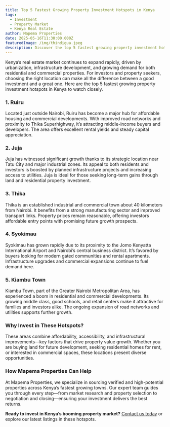 ```yaml
---
title: Top 5 Fastest Growing Property Investment Hotspots in Kenya
tags:
  - Investment
  - Property Market
  - Kenya Real Estate
author: Mapema Properties
date: 2025-05-16T11:30:00.000Z
featuredImage: /img/thindigua.jpeg
description: Discover the top 5 fastest growing property investment hotspots in Kenya. Learn why these locations offer great potential for buyers and investors looking to maximize returns in today’s real estate market.
---
```


Kenya’s real estate market continues to expand rapidly, driven by urbanization, infrastructure development, and growing demand for both residential and commercial properties. For investors and property seekers, choosing the right location can make all the difference between a good investment and a great one. Here are the top 5 fastest growing property investment hotspots in Kenya to watch closely.

### 1. Ruiru

Located just outside Nairobi, Ruiru has become a major hub for affordable housing and commercial developments. With improved road networks and proximity to Thika Superhighway, it’s attracting middle-income buyers and developers. The area offers excellent rental yields and steady capital appreciation.

### 2. Juja

Juja has witnessed significant growth thanks to its strategic location near Tatu City and major industrial zones. Its appeal to both residents and investors is boosted by planned infrastructure projects and increasing access to utilities. Juja is ideal for those seeking long-term gains through land and residential property investment.

### 3. Thika

Thika is an established industrial and commercial town about 40 kilometers from Nairobi. It benefits from a strong manufacturing sector and improved transport links. Property prices remain reasonable, offering investors affordable entry points with promising future growth prospects.

### 4. Syokimau

Syokimau has grown rapidly due to its proximity to the Jomo Kenyatta International Airport and Nairobi’s central business district. It’s favored by buyers looking for modern gated communities and rental apartments. Infrastructure upgrades and commercial expansions continue to fuel demand here.

### 5. Kiambu Town

Kiambu Town, part of the Greater Nairobi Metropolitan Area, has experienced a boom in residential and commercial developments. Its growing middle class, good schools, and retail centers make it attractive for families and investors alike. The ongoing expansion of road networks and utilities supports further growth.

### Why Invest in These Hotspots?

These areas combine affordability, accessibility, and infrastructural improvements—key factors that drive property value growth. Whether you are buying land for future development, seeking residential homes for rent, or interested in commercial spaces, these locations present diverse opportunities.

### How Mapema Properties Can Help

At Mapema Properties, we specialize in sourcing verified and high-potential properties across Kenya’s fastest growing towns. Our expert team guides you through every step—from market research and property selection to negotiation and closing—ensuring your investment delivers the best returns.

**Ready to invest in Kenya’s booming property market?** [Contact us today](#) or explore our latest listings in these hotspots.
